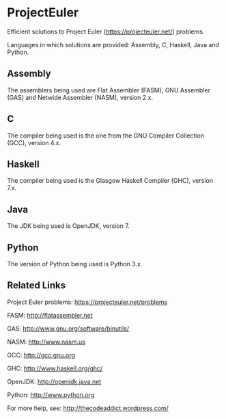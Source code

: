 ProjectEuler
============

Efficient solutions to Project Euler (https://projecteuler.net/) problems.

Languages in which solutions are provided: Assembly, C, Haskell, Java and Python.


Assembly
--------
The assemblers being used are Flat Assembler (FASM), GNU Assembler (GAS) and Netwide Assembler (NASM), version 2.x.

C
-
The compiler being used is the one from the GNU Compiler Collection (GCC), version 4.x.

Haskell
-------
The compiler being used is the Glasgow Haskell Compiler (GHC), version 7.x.

Java
----
The JDK being used is OpenJDK, version 7.

Python
------
The version of Python being used is Python 3.x.



Related Links
--------------
Project Euler problems: https://projecteuler.net/problems

FASM: http://flatassembler.net

GAS: http://www.gnu.org/software/binutils/

NASM: http://www.nasm.us

GCC: http://gcc.gnu.org

GHC: http://www.haskell.org/ghc/

OpenJDK: http://openjdk.java.net

Python: http://www.python.org


For more help, see: http://thecodeaddict.wordpress.com/
